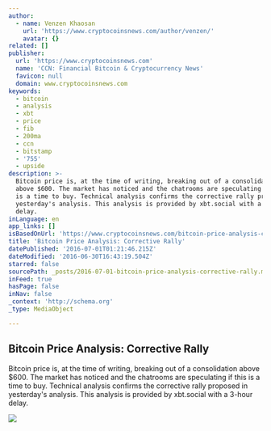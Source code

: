 ```yaml
---
author:
  - name: Venzen Khaosan
    url: 'https://www.cryptocoinsnews.com/author/venzen/'
    avatar: {}
related: []
publisher:
  url: 'https://www.cryptocoinsnews.com'
  name: 'CCN: Financial Bitcoin & Cryptocurrency News'
  favicon: null
  domain: www.cryptocoinsnews.com
keywords:
  - bitcoin
  - analysis
  - xbt
  - price
  - fib
  - 200ma
  - ccn
  - bitstamp
  - '755'
  - upside
description: >-
  Bitcoin price is, at the time of writing, breaking out of a consolidation
  above $600. The market has noticed and the chatrooms are speculating if this
  is a time to buy. Technical analysis confirms the corrective rally proposed in
  yesterday's analysis. This analysis is provided by xbt.social with a 3-hour
  delay.
inLanguage: en
app_links: []
isBasedOnUrl: 'https://www.cryptocoinsnews.com/bitcoin-price-analysis-corrective-rally/'
title: 'Bitcoin Price Analysis: Corrective Rally'
datePublished: '2016-07-01T01:21:46.215Z'
dateModified: '2016-06-30T16:43:19.504Z'
starred: false
sourcePath: _posts/2016-07-01-bitcoin-price-analysis-corrective-rally.md
inFeed: true
hasPage: false
inNav: false
_context: 'http://schema.org'
_type: MediaObject

---
```

<article style=""><h1>Bitcoin Price Analysis: Corrective Rally</h1><p>Bitcoin price is, at the time of writing, breaking out of a consolidation above $600. The market has noticed and the chatrooms are speculating if this is a time to buy. Technical analysis confirms the corrective rally proposed in yesterday's analysis. This analysis is provided by xbt.social with a 3-hour delay.</p><img src="https://www.cryptocoinsnews.com/wp-content/uploads/2016/06/Selection_20160630_002.png" /></article>